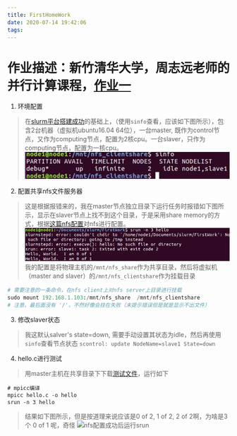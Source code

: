 ```yaml
---
title: FirstHomeWork
date: 2020-07-14 19:42:06
tags:
---
```


# 作业描述：新竹清华大学，周志远老师的并行计算课程，[作业一](http://lms.nthu.edu.tw/course.php?courseID=35305&f=hw&hw=168455)
1. 环境配置
> 在[slurm平台搭建成功](https://giganticray.github.io/2020/07/13/%E7%94%A8ubuntu%E6%90%AD%E5%BB%BAslurm%E5%B9%B3%E5%8F%B0/)的基础上，（使用```sinfo```查看，应该如下图所示），包含2台机器（虚拟机ubuntu16.04 64位），一台master, 既作为control节点，又作为computing节点，配置为2核cpu。一台slaver，只作为computing节点，配置为一核cpu。
![sinfo配置成功图片](https://github.com/GiganticRay/lei.Blog.File/blob/master/Picture/FirstHomeWork/slurm%E9%85%8D%E7%BD%AE%E6%88%90%E5%8A%9Fsinfo.jpg "sinfo配置成功图片")
2. 配置共享nfs文件服务器
> 这是根据报错来的，我在master节点独立目录下运行任务时报错如下图所示，显示在slaver节点上找不到这个目录，于是采用share memory的方式，根据[这篇nfs配置](https://www.tecmint.com/install-nfs-server-on-ubuntu/)对nfs进行配置。
![nfs未配置](https://github.com/GiganticRay/lei.Blog.File/blob/master/Picture/FirstHomeWork/slurm_srun_%E6%9C%AA%E9%85%8D%E7%BD%AEnfs.jpg "nfs未配置")
> 我的配置是将物理主机的```/mnt/nfs_share```作为共享目录，然后将虚拟机（master and slaver）的```/mnt/nfs_clientshare```作为挂载目录
```python
# 需要注意的一条命令，在nfs client上对nfs server上目录进行挂载
sudo mount 192.168.1.103:/mnt/nfs_share  /mnt/nfs_clientshare
# 注意，最后面没有 '/'，不然好像会挂在失败（未提示错误但是就是显示不出文件）
```
3. 修改slaver状态
> 我这默认salver's state=down, 需要手动设置其状态为idle，然后再使用```sinfo```查看节点状态
``` scontrol: update NodeName=slave1 State=down ```
4. hello.c进行测试
> 用master主机在共享目录下下载[测试文件](https://www.open-mpi.org/papers/workshop-2006/hello.c)，运行如下
```
# mpicc编译
mpicc hello.c -o hello
srun -n 3 hello
```
> 结果如下图所示，但是按道理来说应该是0 of 2, 1 of 2, 2 of 2啊，为啥是3个 0 of 1 呢，奇怪
![nfs配置成功后运行srun](https://github.com/GiganticRay/lei.Blog.File/blob/master/Picture/FirstHomeWork/slurm_srun_%E9%85%8D%E7%BD%AEnfs.jpg "成功配置nfs")
